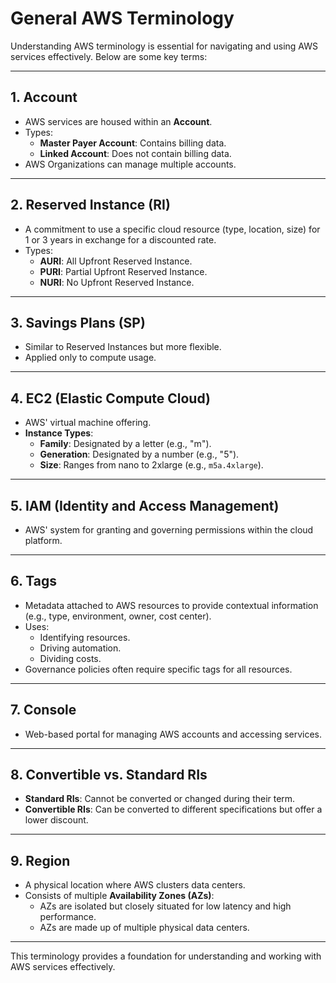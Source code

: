 # General AWS Terminology

Understanding AWS terminology is essential for navigating and using AWS services effectively. Below are some key terms:

---

## 1. Account

- AWS services are housed within an **Account**.
- Types:
  - **Master Payer Account**: Contains billing data.
  - **Linked Account**: Does not contain billing data.
- AWS Organizations can manage multiple accounts.

---

## 2. Reserved Instance (RI)

- A commitment to use a specific cloud resource (type, location, size) for 1 or 3 years in exchange for a discounted rate.
- Types:
  - **AURI**: All Upfront Reserved Instance.
  - **PURI**: Partial Upfront Reserved Instance.
  - **NURI**: No Upfront Reserved Instance.

---

## 3. Savings Plans (SP)

- Similar to Reserved Instances but more flexible.
- Applied only to compute usage.

---

## 4. EC2 (Elastic Compute Cloud)

- AWS' virtual machine offering.
- **Instance Types**:
  - **Family**: Designated by a letter (e.g., "m").
  - **Generation**: Designated by a number (e.g., "5").
  - **Size**: Ranges from nano to 2xlarge (e.g., `m5a.4xlarge`).

---

## 5. IAM (Identity and Access Management)

- AWS' system for granting and governing permissions within the cloud platform.

---

## 6. Tags

- Metadata attached to AWS resources to provide contextual information (e.g., type, environment, owner, cost center).
- Uses:
  - Identifying resources.
  - Driving automation.
  - Dividing costs.
- Governance policies often require specific tags for all resources.

---

## 7. Console

- Web-based portal for managing AWS accounts and accessing services.

---

## 8. Convertible vs. Standard RIs

- **Standard RIs**: Cannot be converted or changed during their term.
- **Convertible RIs**: Can be converted to different specifications but offer a lower discount.

---

## 9. Region

- A physical location where AWS clusters data centers.
- Consists of multiple **Availability Zones (AZs)**:
  - AZs are isolated but closely situated for low latency and high performance.
  - AZs are made up of multiple physical data centers.

---

This terminology provides a foundation for understanding and working with AWS services effectively.
